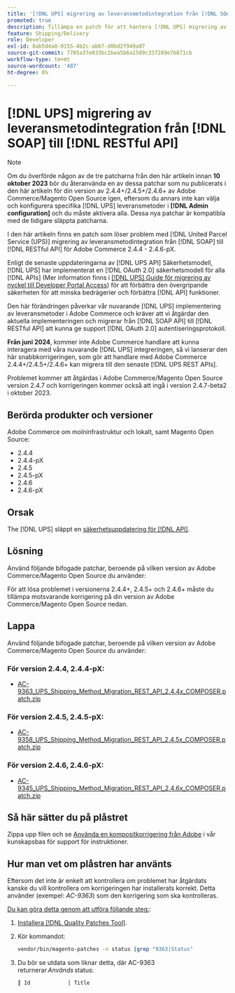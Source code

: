 ```yaml
---
title: '[!DNL UPS] migrering av leveransmetodintegration från [!DNL SOAP] till [!DNL RESTful API]'
promoted: true
description: Tillämpa en patch för att hantera [!DNL UPS] migrering av leveransmetodintegration från [!DNL SOAP] till [!DNL RESTful API] för Adobe Commerce 2.4.4 - 2.4.6-pX.
feature: Shipping/Delivery
role: Developer
exl-id: 8ab5d4a8-0155-4b2c-ab67-d0bd2f949a07
source-git-commit: 7785a37e033bc2bea5b6a1509c337289e7b871cb
workflow-type: tm+mt
source-wordcount: '487'
ht-degree: 0%

---
```


# [!DNL UPS] migrering av leveransmetodintegration från [!DNL SOAP] till [!DNL RESTful API]

>[!NOTE]
>
>Om du överförde någon av de tre patcharna från den här artikeln innan **10 oktober 2023** bör du återanvända en av dessa patchar som nu publicerats i den här artikeln för din version av 2.4.4+/2.4.5+/2.4.6+ av Adobe Commerce/Magento Open Source igen, eftersom du annars inte kan välja och konfigurera specifika [!DNL UPS] leveransmetoder i **[!DNL Admin configuration]** och du måste aktivera alla. Dessa nya patchar är kompatibla med de tidigare släppta patcharna.

I den här artikeln finns en patch som löser problem med [!DNL United Parcel Service (UPS)] migrering av leveransmetodintegration från [!DNL SOAP] till [!DNL RESTful API] för Adobe Commerce 2.4.4 - 2.4.6-pX.

Enligt de senaste uppdateringarna av [!DNL UPS API] Säkerhetsmodell, [!DNL UPS] har implementerat en [!DNL OAuth 2.0] säkerhetsmodell för alla [!DNL APIs] (Mer information finns i [[!DNL UPS] Guide för migrering av nyckel till Developer Portal Access](https://developer.ups.com/oauth-developer-guide?loc=en_US&amp;sp_rid=NTA5MzQ1OTE2NjEyS0&amp;sp_mid=72989914)) för att förbättra den övergripande säkerheten för att minska bedrägerier och förbättra [!DNL API] funktioner.

Den här förändringen påverkar vår nuvarande [!DNL UPS] implementering av leveransmetoder i Adobe Commerce och kräver att vi åtgärdar den aktuella implementeringen och migrerar från [!DNL SOAP API] till [!DNL RESTful API] att kunna ge support [!DNL OAuth 2.0] autentiseringsprotokoll.

**Från juni 2024**, kommer inte Adobe Commerce handlare att kunna interagera med våra nuvarande [!DNL UPS] integreringen, så vi lanserar den här snabbkorrigeringen, som gör att handlare med Adobe Commerce 2.4.4+/2.4.5+/2.4.6+ kan migrera till den senaste [!DNL UPS REST APIs].

Problemet kommer att åtgärdas i Adobe Commerce/Magento Open Source version 2.4.7 och korrigeringen kommer också att ingå i version 2.4.7-beta2 i oktober 2023.

## Berörda produkter och versioner

Adobe Commerce om molninfrastruktur och lokalt, samt Magento Open Source:

* 2.4.4
* 2.4.4-pX
* 2.4.5
* 2.4.5-pX
* 2.4.6
* 2.4.6-pX

## Orsak

The [!DNL UPS] släppt en [säkerhetsuppdatering för [!DNL API]](https://developer.ups.com/oauth-developer-guide?loc=en_US&amp;sp_rid=NTA5MzQ1OTE2NjEyS0&amp;sp_mid=72989914).

## Lösning

Använd följande bifogade patchar, beroende på vilken version av Adobe Commerce/Magento Open Source du använder:

För att lösa problemet i versionerna 2.4.4+, 2.4.5+ och 2.4.6+ måste du tillämpa motsvarande korrigering på din version av Adobe Commerce/Magento Open Source nedan.

## Lappa

Använd följande bifogade patchar, beroende på vilken version av Adobe Commerce/Magento Open Source du använder:

### För version 2.4.4, 2.4.4-pX:

* [AC-9363_UPS_Shipping_Method_Migration_REST_API_2.4.4x_COMPOSER.patch.zip](assets/AC-9646_UPS_Shipping_Method_Migration_REST_API_2.4.4x_COMPOSER.patch.zip)

### För version 2.4.5, 2.4.5-pX:

* [AC-9358_UPS_Shipping_Method_Migration_REST_API_2.4.5x_COMPOSER.patch.zip](assets/AC-9647_UPS_Shipping_Method_Migration_REST_API_2.4.5x_COMPOSER.patch.zip)

### För version 2.4.6, 2.4.6-pX:

* [AC-9345_UPS_Shipping_Method_Migration_REST_API_2.4.6x_COMPOSER.patch.zip](assets/AC-9648_UPS_Shipping_Method_Migration_REST_API_2.4.6x_COMPOSER.patch.zip)

## Så här sätter du på plåstret

Zippa upp filen och se [Använda en kompositkorrigering från Adobe](https://experienceleague.adobe.com/docs/commerce-knowledge-base/kb/how-to/how-to-apply-a-composer-patch-provided-by-magento.html) i vår kunskapsbas för support för instruktioner.

## Hur man vet om plåstren har använts

Eftersom det inte är enkelt att kontrollera om problemet har åtgärdats kanske du vill kontrollera om korrigeringen har installerats korrekt. Detta använder (exempel: *AC-9363*) som den korrigering som ska kontrolleras.

<u>Du kan göra detta genom att utföra följande steg:</u>:

1. [Installera [!DNL Quality Patches Tool]](https://experienceleague.adobe.com/docs/commerce-operations/tools/quality-patches-tool/usage.html).
1. Kör kommandot:

   ```bash
   vendor/bin/magento-patches -n status |grep "9363|Status"
   ```

1. Du bör se utdata som liknar detta, där AC-9363 returnerar *Används* status:

   ```bash
   ║ Id            │ Title                                                        │ Category        │ Origin                 │ Status      │ Details                                          ║ ║ N/A           │ ../m2-hotfixes/AC-9363_USPS_Ground_Advantage_shipping_method_COMPOSER_patch.patch      │ Other           │ Local                  │ Applied     │ Patch type: Custom                                
   ```
